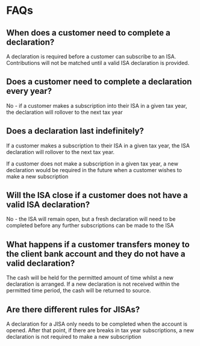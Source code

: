 # FAQs

## When does a customer need to complete a declaration?

A declaration is required before a customer can subscribe to an ISA. Contributions will not be matched until a valid ISA declaration is provided.

## Does a customer need to complete a declaration every year?

No - if a customer makes a subscription into their ISA in a given tax year, the declaration will rollover to the next tax year

## Does a declaration last indefinitely?

If a customer makes a subscription to their ISA in a given tax year, the ISA declaration will rollover to the next tax year. 

If a customer does not make a subscription in a given tax year, a new declaration would be required in the future when a customer wishes to make a new subscription

## Will the ISA close if a customer does not have a valid ISA declaration?

No - the ISA will remain open, but a fresh declaration will need to be completed before any further subscriptions can be made to the ISA

## What happens if a customer transfers money to the client bank account and they do not have a valid declaration?

The cash will be held for the permitted amount of time whilst a new declaration is arranged. If a new declaration is not received within the permitted time period, the cash will be returned to source. 

## Are there different rules for JISAs?

A declaration for a JISA only needs to be completed when the account is opened. After that point, if there are breaks in tax year subscriptions, a new declaration is not required to make a new subscription